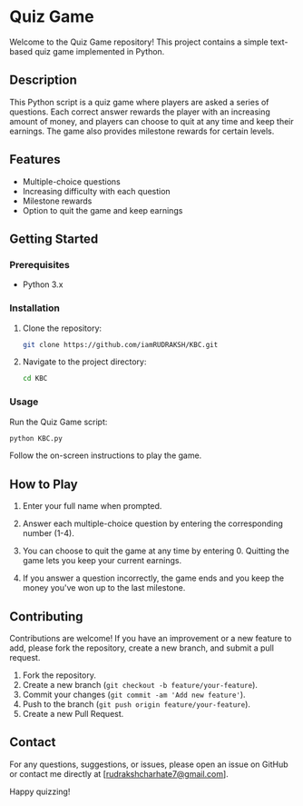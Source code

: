 # Quiz Game

Welcome to the Quiz Game repository! This project contains a simple text-based quiz game implemented in Python.

## Description

This Python script is a quiz game where players are asked a series of questions. Each correct answer rewards the player with an increasing amount of money, and players can choose to quit at any time and keep their earnings. The game also provides milestone rewards for certain levels.

## Features

- Multiple-choice questions
- Increasing difficulty with each question
- Milestone rewards
- Option to quit the game and keep earnings

## Getting Started

### Prerequisites

- Python 3.x

### Installation

1. Clone the repository:

    ```sh
    git clone https://github.com/iamRUDRAKSH/KBC.git
    ```

2. Navigate to the project directory:

    ```sh
    cd KBC
    ```

### Usage

Run the Quiz Game script:

```sh
python KBC.py
```

Follow the on-screen instructions to play the game.

## How to Play

1. Enter your full name when prompted.

2. Answer each multiple-choice question by entering the corresponding number (1-4).

3. You can choose to quit the game at any time by entering 0. Quitting the game lets you keep your current earnings.

4. If you answer a question incorrectly, the game ends and you keep the money you've won up to the last milestone.

## Contributing
Contributions are welcome! If you have an improvement or a new feature to add, please fork the repository, create a new branch, and submit a pull request.

<ol>
  <li>Fork the repository.</li>
  <li>Create a new branch (<code>git checkout -b feature/your-feature</code>).</li>
  <li>Commit your changes (<code>git commit -am 'Add new feature'</code>).</li>
  <li>Push to the branch (<code>git push origin feature/your-feature</code>).</li>
  <li>Create a new Pull Request.</li>
</ol>

## Contact
For any questions, suggestions, or issues, please open an issue on GitHub or contact me directly at [rudrakshcharhate7@gmail.com].

Happy quizzing!








